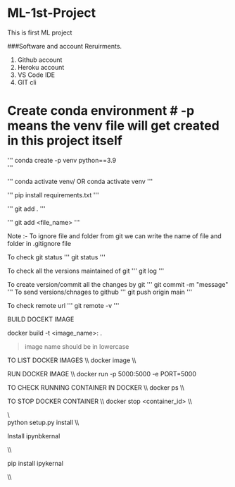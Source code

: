 # ML-1st-Project
This is first ML project

###Software and account Reruirments.

1. Github account
2. Heroku account
3. VS Code IDE
4. GIT cli

# Create conda environment # -p means the venv file will get created in this project itself
'''
conda create -p venv python==3.9    
'''

'''
conda activate venv/ OR conda activate venv
'''

'''
pip install requirements.txt
'''

'''
git add .
'''

'''
git add <file_name>
'''

Note :- To ignore file and folder from git we can write the name of file and folder in .gitignore file

To check git status
'''
git status
'''

To check all the versions maintained of git
'''
git log
'''

To create version/commit all the changes by git
'''
git commit -m "message"
'''
To send versions/chnages to github
'''
git push origin main
'''

To check remote url
'''
git remote -v
'''


BUILD DOCEKT IMAGE

docker build -t <image_name>:<tagname> .

>image name should be in lowercase

TO LIST DOCKER IMAGES
\\\ docker image \\\

RUN DOCKER IMAGE
\\\ docker run -p 5000:5000 -e PORT=5000

TO CHECK RUNNING CONTAINER IN DOCKER
\\\ docker ps \\\

 TO STOP DOCKER CONTAINER
 \\\  docker stop <container_id> \\\
 

 \\\
 python setup.py install
 \\\

Install ipynbkernal

\\\

pip install ipykernal

\\\
